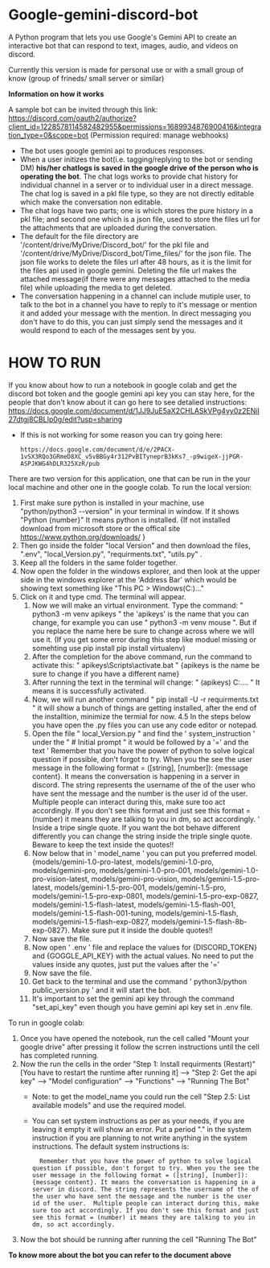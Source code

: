 # Google-gemini-discord-bot
A Python program that lets you use Google's Gemini API to create an interactive bot that can respond to text, images, audio, and videos on discord. 

Currently this version is made for personal use or with a small group of know (group of frineds/ small server or similar)

**Information on how it works**


A sample bot can be invited through this link: https://discord.com/oauth2/authorize?client_id=1228578114582482955&permissions=1689934876900416&integration_type=0&scope=bot (Permission required: manage webhooks)
* The bot uses google gemini api to produces responses.
* When a user initizes the bot(i.e. tagging/replying to the bot or sending DM) **his/her chatlogs is saved in the google drive of the person who is operating the bot**. The chat logs works to provide chat history for individual channel in a server or to individual user in a direct message. The chat log is saved in a pkl file type, so they are not directly editable which make the conversation non editable. 
* The chat logs have two parts; one is which stores the pure history in a pkl file; and second one which is a json file, used to store the files url for the attachments that are uploaded during the conversation.
* The default for the file directory are '/content/drive/MyDrive/Discord_bot/' for the pkl file and '/content/drive/MyDrive/Discord_bot/Time_files/' for the json file.
  The json file works to delete the files url after 48 hours, as it is the limit for the files api used in google gemini. Deleting the file url makes the attached message(if there were any messages attached to the 
  media file) while uploading the media to get deleted.
* The conversation happening in a channel can include mutiple user, to talk to the bot in a channel you have to reply to it's message or mention it and added your message with the mention.
  In direct messaging you don't have to do this, you can just simply send the messages and it would respond to each of the messages sent by you.

# **HOW TO RUN**
If you know about how to run a notebook in google colab and get the discord bot token and the google gemini api key you can stay here, for the people that don't know about it can go here to see detalied instructions:
https://docs.google.com/document/d/1JJ9JuE5aX2CHLASkVPg4yy0z2ENiI27dtgj8CBLIp0g/edit?usp=sharing
* If this is not working for some reason you can try going here:
      
      https://docs.google.com/document/d/e/2PACX-1vSX3RQo3GRmeD8XC_v5vBBGy4r312PvBITyneprB3kKs7_-p9wigeX-jjPGR-ASPJKWG4hDLR325XzR/pub
There are two version for this application, one that can be run in the your local machine and other one in the google colab.
To run the local version:
1. First make sure python is installed in your machine, use "python/python3 --version" in your terminal in window. If it shows "Python {number}" It means python is installed. {If not installed download from microsoft store or the offical site https://www.python.org/downloads/ }
2. Then go inside the folder  "local Version" and then download the files, ".env", "local_Version.py", "requirments.txt", "utils.py" .
3. Keep all the folders in the same folder together.
4. Now open the folder in the windows explorer, and then look at the upper side in the windows explorer at the 'Address Bar' which would be showing text something like "This PC > Windows(C:)..."
5. Click on it and type cmd. The terminal will appear.
   1. Now we will make an virtual environment. Type the command: " python3 -m venv apikeys " the 'apikeys' is the name that you can change, for example you can use " python3 -m venv mouse ". But if you replace the name here be sure to change across where we will use it. (If you get some error during this step like moduel missing or somehting use pip install pip install virtualenv)
   2. After the completion for the above command, run the command to activate this: " apikeys\Scripts\activate.bat " {apikeys is the name be sure to change if you have a different name}
   3. After running the text in the terminal will change: " (apikeys) C:\.... " It means it is successfully activated.
   4. Now, we will run another command " pip install -U -r requirments.txt " it will show a bunch of things are getting installed, after the end of the installtion, minimize the termial for now.
   4.5 In the steps below you have open the .py files you can use any code editor or notepad.   
   5. Open the file " local_Version.py " and find the ' system_instruction ' under the " # Initial prompt " it would be followed by a '=' and the text '  Remember that you have the power of python to solve logical question if possible, don't forgot to try. When you the see the user message in the following format = ([string], [number]): {message content}. It means the conversation is happening in a server in discord. The string represents the username of the of the user who have sent the message and the number is the user id of the user.  Multiple people can interact during this, make sure too act accordingly. If you don't see this format and just see this format = (number) it means they are talking to you in dm, so act accordingly. ' Inside a tripe single quote. If you want the bot behave different differently you can change the string inside the triple single quote. Beware to keep the text inside the quotes!!
   6. Now below that in ' model_name ' you can put you preferred model. {models/gemini-1.0-pro-latest, models/gemini-1.0-pro, models/gemini-pro, models/gemini-1.0-pro-001, models/gemini-1.0-pro-vision-latest, models/gemini-pro-vision, models/gemini-1.5-pro-latest, models/gemini-1.5-pro-001, models/gemini-1.5-pro, models/gemini-1.5-pro-exp-0801, models/gemini-1.5-pro-exp-0827, models/gemini-1.5-flash-latest, models/gemini-1.5-flash-001, models/gemini-1.5-flash-001-tuning, models/gemini-1.5-flash, models/gemini-1.5-flash-exp-0827, models/gemini-1.5-flash-8b-exp-0827}.  Make sure put it inside the double quotes!!
   7. Now save the file.
   8. Now open ' .env ' file and replace the values for {DISCORD_TOKEN} and {GOGGLE_API_KEY} with the actual values. No need to put the values inside any quotes, just put the values after the '='
   9. Now save the file.
   10. Get back to the terminal and use the command ' python3/python public_version.py ' and it will start the bot.
   11. It's important to set the gemini api key through the command "set_api_key" even though you have gemini api key set in .env file.

To run in google colab:    
1. Once you have opened the notebook, run the cell called "Mount your google drive" after pressing it follow the scrren instructions until the cell has completed running. 
2. Now the run the cells in the order "Step 1: Install requirments (Restart)"[You have to restart the runtime after running it] --> "Step 2: Get the api key" --> "Model configuration" --> "Functions" --> "Running The Bot"
   * Note: to get the model_name you could run the cell "Step 2.5: List available models" and use the required model.
   * You can set system instructions as per as your needs, if you are leaving it empty it will show an error. Put a period "." in the system instruction if you are planning to not write anything in the system instructions.
     The default system instructions is:

           Remember that you have the power of python to solve logical question if possible, don't forgot to try. When you the see the user message in the following format = ([string], [number]): {message content}. It means the conversation is happening in a server in discord. The string represents the username of the of the user who have sent the message and the number is the user id of the user.  Multiple people can interact during this, make sure too act accordingly. If you don't see this format and just see this format = (number) it means they are talking to you in dm, so act accordingly. 

3. Now the bot should be running after running the cell "Running The Bot"  

**To know more about the bot you can refer to the document above**
